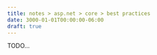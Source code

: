 ```yaml
---
title: notes > asp.net > core > best practices
date: 3000-01-01T00:00:00-06:00
draft: true
---
```


TODO...
